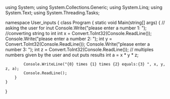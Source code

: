 using System;
using System.Collections.Generic;
using System.Linq;
using System.Text;
using System.Threading.Tasks;

namespace User_inputs
{
    class Program
    {
        static void Main(string[] args)
        {
            // asking the user for inut
            Console.Write("please enter a number 1: ");
            //converting string to int 
            int x = Convert.ToInt32(Console.ReadLine());
            Console.Write("please enter a number 2: ");
            int y = Convert.ToInt32(Console.ReadLine());
            Console.Write("please enter a number 3: ");
            int z = Convert.ToInt32(Console.ReadLine());
            // multiples numbers given by the user and out puts results 
            int a = x * y * z;

            Console.WriteLine("{0} times {1} times {2} equals:{3} ", x, y, z, a);
            Console.ReadLine();
        }
    }
}

